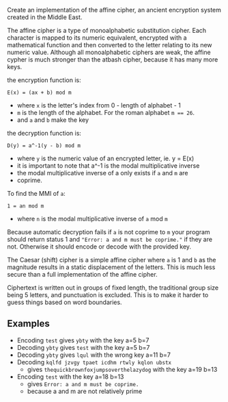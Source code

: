 Create an implementation of the affine cipher,
an ancient encryption system created in the Middle East.
 
The affine cipher is a type of monoalphabetic substitution cipher.
Each character is mapped to its numeric equivalent, encrypted with
a mathematical function and then converted to the letter relating to
its new numeric value. Although all monoalphabetic ciphers are weak,
the affine cypher is much stronger than the atbash cipher,
because it has many more keys.
 
the encryption function is:
 
  `E(x) = (ax + b) mod m`
  -  where `x` is the letter's index from 0 - length of alphabet - 1
  -  `m` is the length of the alphabet. For the roman alphabet `m == 26`.
  -  and `a` and `b` make the key
 
the decryption function is:
 
  `D(y) = a^-1(y - b) mod m`
  -  where `y` is the numeric value of an encrypted letter, ie. y = E(x)
  -  it is important to note that a^-1 is the modal multiplicative inverse
  -  the modal multiplicative inverse of a only exists if `a` and `m` are
  -  coprime.
 
To find the MMI of `a`:

  `1 = an mod m`
  -  where `n` is the modal multiplicative inverse of `a` mod `m`
 
Because automatic decryption fails if `a` is not coprime to `m` your
program should return status 1 and `"Error: a and m must be coprime."`
if they are not.  Otherwise it should encode or decode with the
provided key.
 
The Caesar (shift) cipher is a simple affine cipher where `a` is 1 and
`b` as the magnitude results in a static displacement of the letters.
This is much less secure than a full implementation of the affine cipher.

Ciphertext is written out in groups of fixed length, the traditional group
size being 5 letters, and punctuation is excluded. This is to make it
harder to guess things based on word boundaries.

## Examples
 
 - Encoding `test` gives `ybty` with the key a=5 b=7
 - Decoding `ybty` gives `test` with the key a=5 b=7
 - Decoding `ybty` gives `lqul` with the wrong key a=11 b=7
 - Decoding `kqlfd jzvgy tpaet icdhm rtwly kqlon ubstx`
   - gives `thequickbrownfoxjumpsoverthelazydog` with the key a=19 b=13
 - Encoding `test` with the key a=18 b=13
   - gives `Error: a and m must be coprime.`
   - because a and m are not relatively prime


